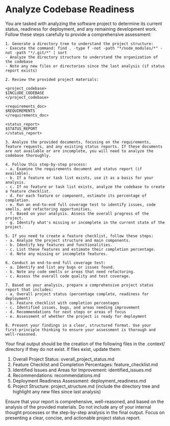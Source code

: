 # Analyze Codebase Readiness

You are tasked with analyzing the software project to determine its current status, readiness for deployment, and any remaining development work. Follow these steps carefully to provide a comprehensive assessment:

    1. Generate a directory tree to understand the project structure:
    - Execute the command: find . -type f -not -path "*/node_modules/*" -not -path "*/.git/*" | sort
    - Analyze the directory structure to understand the organization of the codebase
    - Note any new files or directories since the last analysis (if status report exists)

    2. Review the provided project materials:

    <project_codebase>
    $INCLUDE_CODEBASE
    </project_codebase>

    <requirements_doc>
    $REQUIREMENTS
    </requirements_doc>

    <status_report>
    $STATUS_REPORT
    </status_report>

    3. Analyze the provided documents, focusing on the requirements, feature requests, and any existing status reports. If these documents are not available or are incomplete, you will need to analyze the codebase thoroughly.

    4. Follow this step-by-step process:
    - a. Examine the requirements document and status report (if available).
    - b. If a feature or task list exists, use it as a basis for your analysis.
    - c. If no feature or task list exists, analyze the codebase to create a feature checklist.
    - d. For each feature or component, estimate its percentage of completion.
    - e. Run an end-to-end full coverage test to identify issues, code smells, and refactoring opportunities.
    - f. Based on your analysis. Assess the overall progress of the project.
    - g. Identify what's missing or incomplete in the current state of the project.

    5. If you need to create a feature checklist, follow these steps:
    - a. Analyze the project structure and main components.
    - b. Identify key features and functionalities.
    - c. List these features and estimate their completion percentage.
    - d. Note any missing or incomplete features.

    6. Conduct an end-to-end full coverage test:
    - a. Identify and list any bugs or issues found.
    - b. Note any code smells or areas that need refactoring.
    - c. Assess the overall code quality and test coverage.

    7. Based on your analysis, prepare a comprehensive project status report that includes:
    - a. Overall project status (percentage complete, readiness for deployment)
    - b. Feature checklist with completion percentages 
    - c. Identified issues, bugs, and areas needing improvement 
    - d. Recommendations for next steps or areas of focus
    - e. Assessment of whether the project is ready for deployment

    8. Present your findings in a clear, structured format. Use your first-principle thinking to ensure your assessment is thorough and well-reasoned.

Your final output should be the creation of the following files in the .context/ directory if they do not exist. If files exist, update them:

1. Overall Project Status: overall_project_status.md
2. Feature Checklist and Completion Percentages: feature_checklist.md
3. Identified Issues and Areas for Improvement: identified_issues.md
4. Recommendations: recommendations.md
5. Deployment Readiness Assessment: deployment_readiness.md
6. Project Structure: project_structure.md (include the directory tree and highlight any new files since last analysis)

Ensure that your report is comprehensive, well-reasoned, and based on the analysis of the provided materials. Do not include any of your internal thought processes or the step-by-step analysis in the final output. Focus on presenting a clear, concise, and actionable project status report.